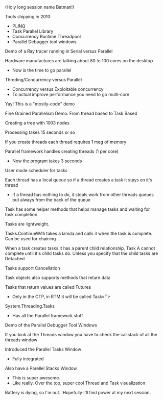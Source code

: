 (Holy long session name Batman!)

Tools shipping in 2010

-   PLINQ
-   Task Parallel Library
-   Concurrency Runtime Threadpool
-   Parallel Debugger tool windows

Demo of a Ray tracer running in Serial versus Parallel

Hardware manufactures are talking about 80 to 100 cores on the desktop

-   Now is the time to go parallel

Threding/Concurrency versus Parallel

-   Concurrency versus Exploitable concurrency
-   To actual improve performance you need to go multi-core

Yay! This is a "mostly-code" demo

Fine Grained Parallelism Demo: From thread based to Task Based

Creating a tree with 1003 nodes

Processing takes 15 seconds or so

If you create threads each thread requires 1 meg of memory

Parallel framework handles creating threads (1 per core)

-   Now the program takes 3 seconds

User mode scheduler for tasks

Each thread has a local queue so if a thread creates a task it stays on
it's thread

-   If a thread has nothing to do, it steals work from other threads
    queues but always from the back of the queue

Task has some helper methods that helps manage tasks and waiting for
task completion

Tasks are lightweight.

Tasks.ContinueWith takes a lamda and calls it when the task is
complete.  Can be used for chaining

When a task creates tasks it has a parent child relationship, Task A
cannot complete until it's child tasks do. Unless you specify that the
child tasks are Detached

Tasks support Cancellation

Task objects also supports methods that return data

Tasks that return values are called Futures

-   Only in the CTP, in RTM it will be called Task\<T\>

System.Threading.Tasks

-   Has all the Parallel framework stuff

Demo of the Parallel Debugger Tool Windows

If you look at the Threads window you have to check the callstack of all
the threads window

Introduced the Parallel Tasks Window

-   Fully integrated

Also have a Parellel Stacks Window

-   This is super awesome.
-   Like really. Over the top, super cool Thread and Task visualization

Battery is dying, so I'm out.  Hopefully I'll find power at my next
session.
